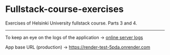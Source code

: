 # Fullstack-course-exercises

Exercises of Helsinki University fullstack course. Parts 3 and 4.

---

To keep an eye on the logs of the application -> [online server logs](https://dashboard.render.com/web/srv-ckmkuegu1l6c73be4rig/deploys/dep-ckmmitjj89us7394ho80)

App base URL (production) -> https://render-test-5pda.onrender.com
